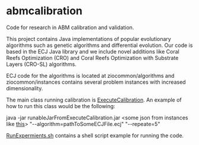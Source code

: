 # abmcalibration
Code for research in ABM calibration and validation.

This project contains Java implementations of popular evolutionary algorithms such as genetic algorithms and differential evolution. Our code is based in the ECJ Java library and we include novel additions like Coral Reefs Optimization (CRO) and Coral Reefs Optimization with Substrate Layers (CRO-SL) algorithms.

ECJ code for the algorithms is located at ziocommon/algorithms and ziocommon/instances contains several problem instances with increased dimensionality.

The main class running calibration is [ExecuteCalibration](ziocommon/src/main/java/es/ugr/sci2s/soccer/util/ExecuteCalibration.java). An example of how to run this class would be the following:

java -jar runableJarFromExecuteCalibration.jar <some json from instances like [this](ziocommon/instances/0TP/fast/input_aw_wom_fast.json)> <folder for dumping results> "--algorithm=pathToSomeECJFile.ecj" "--repeate=5"
  
[RunExpermients.sh](ziocommon/instances/RunExperiments.sh) contains a shell script example for running the code.

